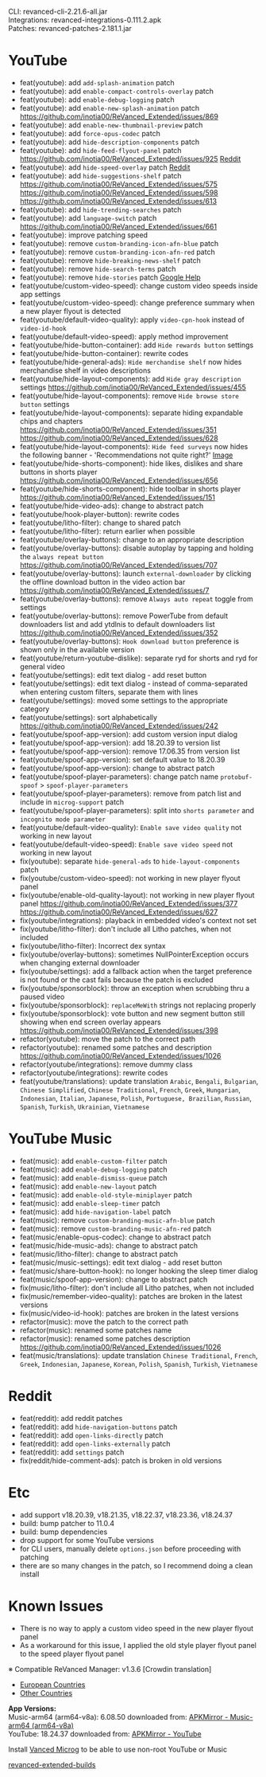 CLI: revanced-cli-2.21.6-all.jar  
Integrations: revanced-integrations-0.111.2.apk  
Patches: revanced-patches-2.181.1.jar  

YouTube
==
- feat(youtube): add `add-splash-animation` patch
- feat(youtube): add `enable-compact-controls-overlay` patch
- feat(youtube): add `enable-debug-logging` patch
- feat(youtube): add `enable-new-splash-animation` patch https://github.com/inotia00/ReVanced_Extended/issues/869
- feat(youtube): add `enable-new-thumbnail-preview` patch
- feat(youtube): add `force-opus-codec` patch
- feat(youtube): add `hide-description-components` patch
- feat(youtube): add `hide-feed-flyout-panel` patch https://github.com/inotia00/ReVanced_Extended/issues/925 [Reddit](https://www.reddit.com/r/revancedextended/comments/14g0klm/any_way_to_remove_this/)
- feat(youtube): add `hide-speed-overlay` patch [Reddit](https://www.reddit.com/r/youtube/comments/14dcowf/the_2x_speed_when_im_holding_down_on_video/)
- feat(youtube): add `hide-suggestions-shelf` patch https://github.com/inotia00/ReVanced_Extended/issues/575 https://github.com/inotia00/ReVanced_Extended/issues/598 https://github.com/inotia00/ReVanced_Extended/issues/613
- feat(youtube): add `hide-trending-searches` patch
- feat(youtube): add `language-switch` patch https://github.com/inotia00/ReVanced_Extended/issues/661
- feat(youtube): improve patching speed
- feat(youtube): remove `custom-branding-icon-afn-blue` patch
- feat(youtube): remove `custom-branding-icon-afn-red` patch
- feat(youtube): remove `hide-breaking-news-shelf` patch
- feat(youtube): remove `hide-search-terms` patch
- feat(youtube): remove `hide-stories` patch [Google Help](https://yt.be/help/stories)
- feat(youtube/custom-video-speed): change custom video speeds inside app settings
- feat(youtube/custom-video-speed): change preference summary when a new player flyout is detected
- feat(youtube/default-video-quality): apply `video-cpn-hook` instead of `video-id-hook`
- feat(youtube/default-video-speed): apply method improvement
- feat(youtube/hide-button-container): add `Hide rewards button` settings
- feat(youtube/hide-button-container): rewrite codes
- feat(youtube/hide-general-ads): `Hide merchandise shelf` now hides merchandise shelf in video descriptions
- feat(youtube/hide-layout-components): add `Hide gray description` settings https://github.com/inotia00/ReVanced_Extended/issues/455
- feat(youtube/hide-layout-components): remove `Hide browse store button` settings
- feat(youtube/hide-layout-components): separate hiding expandable chips and chapters https://github.com/inotia00/ReVanced_Extended/issues/351 https://github.com/inotia00/ReVanced_Extended/issues/628
- feat(youtube/hide-layout-components): `Hide feed surveys` now hides the following banner - 'Recommendations not quite right?' [Image](https://imgur.com/a/lXVjO6U)
- feat(youtube/hide-shorts-component): hide likes, dislikes and share buttons in shorts player https://github.com/inotia00/ReVanced_Extended/issues/656
- feat(youtube/hide-shorts-component): hide toolbar in shorts player https://github.com/inotia00/ReVanced_Extended/issues/151
- feat(youtube/hide-video-ads): change to abstract patch
- feat(youtube/hook-player-button): rewrite codes
- feat(youtube/litho-filter): change to shared patch
- feat(youtube/litho-filter): return earlier when possible
- feat(youtube/overlay-buttons): change to an appropriate description
- feat(youtube/overlay-buttons): disable autoplay by tapping and holding the `always repeat button` https://github.com/inotia00/ReVanced_Extended/issues/707
- feat(youtube/overlay-buttons): launch `external-downloader` by clicking the offline download button in the video action bar https://github.com/inotia00/ReVanced_Extended/issues/7
- feat(youtube/overlay-buttons): remove `Always auto repeat` toggle from settings
- feat(youtube/overlay-buttons): remove PowerTube from default downloaders list and add ytdlnis to default downloaders list https://github.com/inotia00/ReVanced_Extended/issues/352
- feat(youtube/overlay-buttons): `Hook download button` preference is shown only in the available version
- feat(youtube/return-youtube-dislike): separate ryd for shorts and ryd for general video
- feat(youtube/settings): edit text dialog - add reset button
- feat(youtube/settings): edit text dialog - instead of comma-separated when entering custom filters, separate them with lines
- feat(youtube/settings): moved some settings to the appropriate category
- feat(youtube/settings): sort alphabetically https://github.com/inotia00/ReVanced_Extended/issues/242
- feat(youtube/spoof-app-version): add custom version input dialog
- feat(youtube/spoof-app-version): add 18.20.39 to version list
- feat(youtube/spoof-app-version): remove 17.06.35 from version list
- feat(youtube/spoof-app-version): set default value to 18.20.39
- feat(youtube/spoof-app-version): change to abstract patch
- feat(youtube/spoof-player-parameters): change patch name `protobuf-spoof` > `spoof-player-parameters`
- feat(youtube/spoof-player-parameters): remove from patch list and include in `microg-support` patch
- feat(youtube/spoof-player-parameters): split into `shorts parameter` and `incognito mode parameter`
- feat(youtube/default-video-quality): `Enable save video quality` not working in new layout
- feat(youtube/default-video-speed): `Enable save video speed` not working in new layout
- fix(youtube): separate `hide-general-ads` to `hide-layout-components` patch
- fix(youtube/custom-video-speed): not working in new player flyout panel
- fix(youtube/enable-old-quality-layout): not working in new player flyout panel https://github.com/inotia00/ReVanced_Extended/issues/377 https://github.com/inotia00/ReVanced_Extended/issues/627
- fix(youtube/integrations): playback in embedded video's context not set
- fix(youtube/litho-filter): don't include all Litho patches, when not included
- fix(youtube/litho-filter): Incorrect dex syntax
- fix(youtube/overlay-buttons): sometimes NullPointerException occurs when changing external downloader
- fix(youtube/settings): add a fallback action when the target preference is not found or the cast fails because the patch is excluded
- fix(youtube/sponsorblock): throw an exception when scrubbing thru a paused video
- fix(youtube/sponsorblock): `replaceMeWith` strings not replacing properly
- fix(youtube/sponsorblock): vote button and new segment button still showing when end screen overlay appears https://github.com/inotia00/ReVanced_Extended/issues/398
- refactor(youtube): move the patch to the correct path
- refactor(youtube): renamed some patches and description https://github.com/inotia00/ReVanced_Extended/issues/1026
- refactor(youtube/integrations): remove dummy class
- refactor(youtube/integrations): rewrite codes
- feat(youtube/translations): update translation
`Arabic`, `Bengali`, `Bulgarian`, `Chinese Simplified`, `Chinese Traditional`, `French`, `Greek`, `Hungarian`, `Indonesian`, `Italian`, `Japanese`, `Polish`, `Portuguese, Brazilian`, `Russian`, `Spanish`, `Turkish`, `Ukrainian`, `Vietnamese`


YouTube Music
==
- feat(music): add `enable-custom-filter` patch
- feat(music): add `enable-debug-logging` patch
- feat(music): add `enable-dismiss-queue` patch
- feat(music): add `enable-new-layout` patch
- feat(music): add `enable-old-style-miniplayer` patch
- feat(music): add `enable-sleep-timer` patch
- feat(music): add `hide-navigation-label` patch
- feat(music): remove `custom-branding-music-afn-blue` patch
- feat(music): remove `custom-branding-music-afn-red` patch
- feat(music/enable-opus-codec): change to abstract patch
- feat(music/hide-music-ads): change to abstract patch
- feat(music/litho-filter): change to abstract patch
- feat(music/music-settings): edit text dialog - add reset button
- feat(music/share-button-hook): no longer hooking the sleep timer dialog
- feat(music/spoof-app-version): change to abstract patch
- fix(music/litho-filter): don't include all Litho patches, when not included
- fix(music/remember-video-quality): patches are broken in the latest versions
- fix(music/video-id-hook): patches are broken in the latest versions
- refactor(music): move the patch to the correct path
- refactor(music): renamed some patches name
- refactor(music): renamed some patches description https://github.com/inotia00/ReVanced_Extended/issues/1026
- feat(music/translations): update translation
`Chinese Traditional`, `French`, `Greek`, `Indonesian`, `Japanese`, `Korean`, `Polish`, `Spanish`, `Turkish`, `Vietnamese`


Reddit
==
- feat(reddit): add reddit patches
- feat(reddit): add `hide-navigation-buttons` patch
- feat(reddit): add `open-links-directly` patch
- feat(reddit): add `open-links-externally` patch
- feat(reddit): add `settings` patch
- fix(reddit/hide-comment-ads): patch is broken in old versions


Etc
==
- add support v18.20.39, v18.21.35, v18.22.37, v18.23.36, v18.24.37
- build: bump patcher to 11.0.4
- build: bump dependencies
- drop support for some YouTube versions
- for CLI users, manually delete `options.json` before proceeding with patching
- there are so many changes in the patch, so I recommend doing a clean install


Known Issues
==
- There is no way to apply a custom video speed in the new player flyout panel
- As a workaround for this issue, I applied the old style player flyout panel to the speed player flyout panel


※ Compatible ReVanced Manager: v1.3.6
[Crowdin translation]
- [European Countries](https://crowdin.com/project/revancedextendedeu)
- [Other Countries](https://crowdin.com/project/revancedextended)

  
**App Versions:**  
Music-arm64 (arm64-v8a): 6.08.50
downloaded from: [APKMirror - Music-arm64 (arm64-v8a)](https://www.apkmirror.com/apk/google-inc/youtube-music/youtube-music-6-08-50-release/youtube-music-6-08-50-android-apk-download/)  
YouTube: 18.24.37
downloaded from: [APKMirror - YouTube](https://www.apkmirror.com/apk/google-inc/youtube/youtube-18-24-37-release/youtube-18-24-37-android-apk-download/)  

Install [Vanced Microg](https://github.com/inotia00/VancedMicroG/releases) to be able to use non-root YouTube or Music  

[revanced-extended-builds](https://github.com/E85Addict/revanced-extended-builds)  
